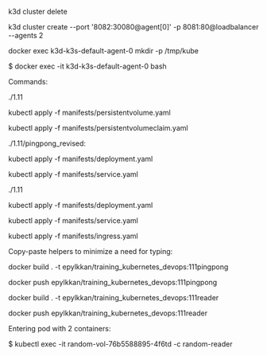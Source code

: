 k3d cluster delete

k3d cluster create --port '8082:30080@agent[0]' -p 8081:80@loadbalancer --agents 2

docker exec k3d-k3s-default-agent-0 mkdir -p /tmp/kube

$ docker exec -it k3d-k3s-default-agent-0 bash



Commands: 

./1.11

kubectl apply -f manifests/persistentvolume.yaml

kubectl apply -f manifests/persistentvolumeclaim.yaml


./1.11/pingpong_revised: 

kubectl apply -f manifests/deployment.yaml

kubectl apply -f manifests/service.yaml


./1.11

kubectl apply -f manifests/deployment.yaml

kubectl apply -f manifests/service.yaml

kubectl apply -f manifests/ingress.yaml 



Copy-paste helpers to minimize a need for typing:

docker build . -t epylkkan/training_kubernetes_devops:111pingpong

docker push epylkkan/training_kubernetes_devops:111pingpong

docker build . -t epylkkan/training_kubernetes_devops:111reader

docker push epylkkan/training_kubernetes_devops:111reader

Entering pod with 2 containers:

$ kubectl exec -it random-vol-76b5588895-4f6td -c random-reader

